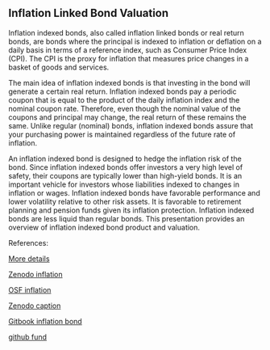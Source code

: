 ## Inflation Linked Bond Valuation

Inflation indexed bonds, also called inflation linked bonds or real return bonds, are bonds where the principal is indexed to inflation or deflation on a daily basis in terms of a reference index, such as Consumer Price Index (CPI). The CPI is the proxy for inflation that measures price changes in a basket of goods and services. 

The main idea of inflation indexed bonds is that investing in the bond will generate a certain real return. Inflation indexed bonds pay a periodic coupon that is equal to the product of the daily inflation index and the nominal coupon rate. Therefore, even though the nominal value of the coupons and principal may change, the real return of these remains the same. Unlike regular (nominal) bonds, inflation indexed bonds assure that your purchasing power is maintained regardless of the future rate of inflation. 

An inflation indexed bond is designed to hedge the inflation risk of the bond. Since inflation indexed bonds offer investors a very high level of safety, their coupons are typically lower than high-yield bonds. It is an important vehicle for investors whose liabilities indexed to changes in inflation or wages. Inflation indexed bonds have favorable performance and lower volatility relative to other risk assets. It is favorable to retirement planning and pension funds given its inflation protection. Inflation indexed bonds are less liquid than regular bonds. This presentation provides an overview of inflation indexed bond product and valuation. 





References:


[More details](./FiInflationBond-15.pdf)

[Zenodo inflation](https://zenodo.org/record/6484024/files/Zenodo-FiInflationBond.pdf)

[OSF inflation](https://osf.io/f2qm9/download)

[Zenodo caption](https://zenodo.org/record/6561073)

[Gitbook inflation bond](https://cmrm11.gitbook.io/inflation-indexed-bond/)

[github fund](https://github.com/cfrm17/FundExposure-)